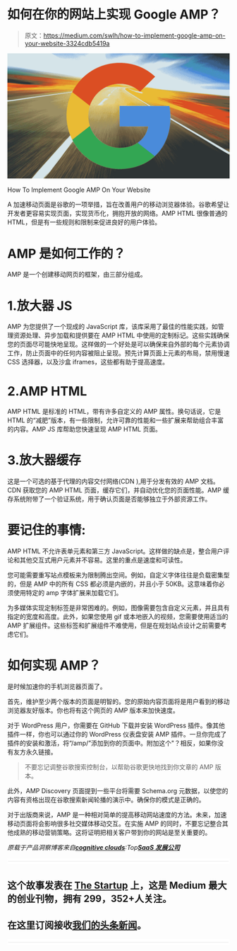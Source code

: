 # 如何在你的网站上实现 Google AMP？

> 原文：<https://medium.com/swlh/how-to-implement-google-amp-on-your-website-3324cdb5419a>

![](img/43de8c5f95ff6834e80191d157f2d9b6.png)

How To Implement Google AMP On Your Website

A 加速移动页面是谷歌的一项举措，旨在改善用户的移动浏览器体验。谷歌希望让开发者更容易实现页面，实现货币化，拥抱开放的网络。AMP HTML 很像普通的 HTML，但是有一些规则和限制来促进良好的用户体验。

# AMP 是如何工作的？

AMP 是一个创建移动网页的框架，由三部分组成。

# 1.放大器 JS

AMP 为您提供了一个现成的 JavaScript 库，该库采用了最佳的性能实践，如管理资源处理、异步加载和提供要在 AMP HTML 中使用的定制标记。这些实践确保您的页面尽可能快地呈现。这样做的一个好处是可以确保来自外部的每个元素协调工作，防止页面中的任何内容被阻止呈现。预先计算页面上元素的布局，禁用慢速 CSS 选择器，以及沙盒 iframes，这些都有助于提高速度。

# 2.AMP HTML

AMP HTML 是标准的 HTML，带有许多自定义的 AMP 属性。换句话说，它是 HTML 的“减肥”版本，有一些限制，允许可靠的性能和一些扩展来帮助组合丰富的内容。AMP JS 库帮助您快速呈现 AMP HTML 页面。

# 3.放大器缓存

这是一个可选的基于代理的内容交付网络(CDN ),用于分发有效的 AMP 文档。CDN 获取您的 AMP HTML 页面，缓存它们，并自动优化您的页面性能。AMP 缓存系统附带了一个验证系统，用于确认页面是否能够独立于外部资源工作。

# 要记住的事情:

AMP HTML 不允许表单元素和第三方 JavaScript。这样做的缺点是，整合用户评论和其他交互式用户元素并不容易。这里的重点是速度和可读性。

您可能需要重写站点模板来为限制腾出空间。例如，自定义字体往往是负载密集型的，但是 AMP 中的所有 CSS 都必须是内嵌的，并且小于 50KB。这意味着你必须使用特定的 amp 字体扩展来加载它们。

为多媒体实现定制标签是非常困难的。例如，图像需要包含自定义元素，并且具有指定的宽度和高度。此外，如果您使用 gif 或本地嵌入的视频，您需要使用适当的 AMP 扩展组件。这些标签和扩展组件不难使用，但是在规划站点设计之前需要考虑它们。

# 如何实现 AMP？

是时候加速你的手机浏览器页面了。

首先，维护至少两个版本的页面是明智的。您的原始内容页面将是用户看到的移动浏览器友好版本。你也将有这个网页的 AMP 版本来加快速度。

对于 WordPress 用户，你需要在 GitHub 下载并安装 WordPress 插件。像其他插件一样，你也可以通过你的 WordPress 仪表盘安装 AMP 插件。一旦你完成了插件的安装和激活，将“/amp/”添加到你的页面中。附加这个"？相反，如果你没有友方永久链接。

> 不要忘记调整谷歌搜索控制台，以帮助谷歌更快地找到你文章的 AMP 版本。

此外，AMP Discovery 页面提到一些平台将需要 Schema.org 元数据，以使您的内容有资格出现在谷歌搜索新闻轮播的演示中。确保你的模式是正确的。

对于出版商来说，AMP 是一种相对简单的提高移动网站速度的方法。未来，加速移动页面将会影响很多社交媒体移动交互。在实施 AMP 的同时，不要忘记整合其他成熟的移动营销策略。这将证明把相关客户带到你的网站是至关重要的。

*原载于产品洞察博客来自*[***cognitive clouds***](https://www.cognitiveclouds.com)*:Top*[***SaaS 发展公司***](https://www.cognitiveclouds.com/custom-software-development-services/saas-application-development-company)

![](img/731acf26f5d44fdc58d99a6388fe935d.png)

## 这个故事发表在 [The Startup](https://medium.com/swlh) 上，这是 Medium 最大的创业刊物，拥有 299，352+人关注。

## 在这里订阅接收[我们的头条新闻](http://growthsupply.com/the-startup-newsletter/)。

![](img/731acf26f5d44fdc58d99a6388fe935d.png)